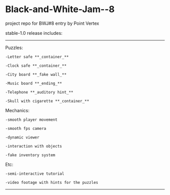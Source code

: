 # Black-and-White-Jam--8
project repo for BWJ#8 entry by Point Vertex

stable-1.0 release includes:
- - - - -
  Puzzles:
  
    -Letter safe **_container_**
    
    -Clock safe **_container_**
    
    -City board **_fake wall_**
    
    -Music board **_ending_**
    
    -Telephone **_auditory hint_**
    
    -Skull with cigarette **_container_**
    
  Mechanics:
  
    -smooth player movement
    
    -smooth fps camera
    
    -dynamic viewer
    
    -interaction with objects
    
    -fake inventory system
    
  Etc:
  
    -semi-interactive tutorial
    
    -video footage with hints for the puzzles
    
- - - - -
